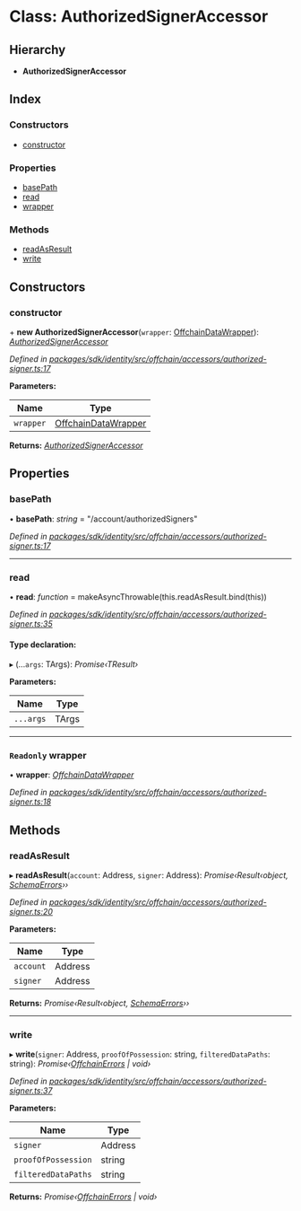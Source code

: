 # Class: AuthorizedSignerAccessor

## Hierarchy

* **AuthorizedSignerAccessor**

## Index

### Constructors

* [constructor](_offchain_accessors_authorized_signer_.authorizedsigneraccessor.md#constructor)

### Properties

* [basePath](_offchain_accessors_authorized_signer_.authorizedsigneraccessor.md#basepath)
* [read](_offchain_accessors_authorized_signer_.authorizedsigneraccessor.md#read)
* [wrapper](_offchain_accessors_authorized_signer_.authorizedsigneraccessor.md#readonly-wrapper)

### Methods

* [readAsResult](_offchain_accessors_authorized_signer_.authorizedsigneraccessor.md#readasresult)
* [write](_offchain_accessors_authorized_signer_.authorizedsigneraccessor.md#write)

## Constructors

###  constructor

\+ **new AuthorizedSignerAccessor**(`wrapper`: [OffchainDataWrapper](_offchain_data_wrapper_.offchaindatawrapper.md)): *[AuthorizedSignerAccessor](_offchain_accessors_authorized_signer_.authorizedsigneraccessor.md)*

*Defined in [packages/sdk/identity/src/offchain/accessors/authorized-signer.ts:17](https://github.com/celo-org/celo-monorepo/blob/master/packages/sdk/identity/src/offchain/accessors/authorized-signer.ts#L17)*

**Parameters:**

Name | Type |
------ | ------ |
`wrapper` | [OffchainDataWrapper](_offchain_data_wrapper_.offchaindatawrapper.md) |

**Returns:** *[AuthorizedSignerAccessor](_offchain_accessors_authorized_signer_.authorizedsigneraccessor.md)*

## Properties

###  basePath

• **basePath**: *string* = "/account/authorizedSigners"

*Defined in [packages/sdk/identity/src/offchain/accessors/authorized-signer.ts:17](https://github.com/celo-org/celo-monorepo/blob/master/packages/sdk/identity/src/offchain/accessors/authorized-signer.ts#L17)*

___

###  read

• **read**: *function* = makeAsyncThrowable(this.readAsResult.bind(this))

*Defined in [packages/sdk/identity/src/offchain/accessors/authorized-signer.ts:35](https://github.com/celo-org/celo-monorepo/blob/master/packages/sdk/identity/src/offchain/accessors/authorized-signer.ts#L35)*

#### Type declaration:

▸ (...`args`: TArgs): *Promise‹TResult›*

**Parameters:**

Name | Type |
------ | ------ |
`...args` | TArgs |

___

### `Readonly` wrapper

• **wrapper**: *[OffchainDataWrapper](_offchain_data_wrapper_.offchaindatawrapper.md)*

*Defined in [packages/sdk/identity/src/offchain/accessors/authorized-signer.ts:18](https://github.com/celo-org/celo-monorepo/blob/master/packages/sdk/identity/src/offchain/accessors/authorized-signer.ts#L18)*

## Methods

###  readAsResult

▸ **readAsResult**(`account`: Address, `signer`: Address): *Promise‹Result‹object, [SchemaErrors](../modules/_offchain_accessors_errors_.md#schemaerrors)››*

*Defined in [packages/sdk/identity/src/offchain/accessors/authorized-signer.ts:20](https://github.com/celo-org/celo-monorepo/blob/master/packages/sdk/identity/src/offchain/accessors/authorized-signer.ts#L20)*

**Parameters:**

Name | Type |
------ | ------ |
`account` | Address |
`signer` | Address |

**Returns:** *Promise‹Result‹object, [SchemaErrors](../modules/_offchain_accessors_errors_.md#schemaerrors)››*

___

###  write

▸ **write**(`signer`: Address, `proofOfPossession`: string, `filteredDataPaths`: string): *Promise‹[OffchainErrors](../modules/_offchain_data_wrapper_.md#offchainerrors) | void›*

*Defined in [packages/sdk/identity/src/offchain/accessors/authorized-signer.ts:37](https://github.com/celo-org/celo-monorepo/blob/master/packages/sdk/identity/src/offchain/accessors/authorized-signer.ts#L37)*

**Parameters:**

Name | Type |
------ | ------ |
`signer` | Address |
`proofOfPossession` | string |
`filteredDataPaths` | string |

**Returns:** *Promise‹[OffchainErrors](../modules/_offchain_data_wrapper_.md#offchainerrors) | void›*
